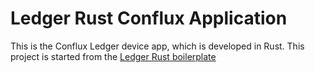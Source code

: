 # Ledger Rust Conflux Application

This is the Conflux Ledger device app, which is developed in Rust. This project is started from the [Ledger Rust boilerplate](https://github.com/LedgerHQ/app-boilerplate-rust)